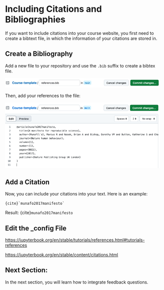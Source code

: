 # Including Citations and Bibliographies

If you want to include citations into your course website, you first need to create a bibtext file, in which the information of your citations are stored in. 

## Create a Bibliography

Add a new file to your repository and use the `.bib` suffix to create a bibtex file.

![Image of how to name the bibtex file](../../static/bib-file-name.jpg)

Then, add your references to the file: 

![Image of the newly created bibtex file with one example reference.](../../static/bib-file.png)


## Add a Citation
Now, you can include your citations into your text. Here is an example:

```
{cite}`munafo2017manifesto`
```

Result:
{cite}`munafo2017manifesto`

## Edit the _config File





https://jupyterbook.org/en/stable/tutorials/references.html#tutorials-references

https://jupyterbook.org/en/stable/content/citations.html

## Next Section:
In the next section, you will learn how to integrate feedback questions.
